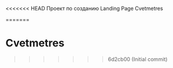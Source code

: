 <<<<<<< HEAD
Проект по созданию Landing Page Cvetmetres


=======
# Cvetmetres
>>>>>>> 6d2cb00 (Initial commit)
